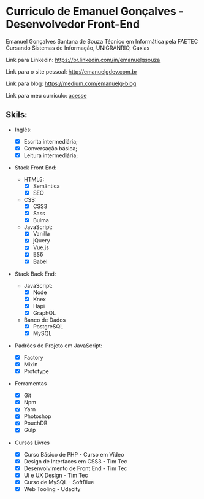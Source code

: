 # Curriculo de Emanuel Gonçalves - Desenvolvedor Front-End

Emanuel Gonçalves Santana de Souza
Técnico em Informática pela FAETEC
Cursando Sistemas de Informação, UNIGRANRIO, Caxias

Link para Linkedin:
https://br.linkedin.com/in/emanuelgsouza

Link para o site pessoal: http://emanuelgdev.com.br

Link para blog: https://medium.com/emanuelg-blog

Link para meu currículo: [acesse](./Mycurriculum.pdf)

## Skils:

* Inglês:
  * [x] Escrita intermediária;
  * [x] Conversação básica;
  * [x] Leitura intermediária;

* Stack Front End:

  * HTML5:
    * [x] Semântica
    * [x] SEO

  * CSS:
    * [x] CSS3
    * [x] Sass
    * [x] Bulma

  * JavaScript:
    * [x] Vanilla
    * [x] jQuery
    * [x] Vue.js
    * [x] ES6
    * [x] Babel

* Stack Back End:

  * JavaScript:
    * [x] Node
    * [x] Knex
    * [x] Hapi
    * [x] GraphQL

  * Banco de Dados
    * [x] PostgreSQL
    * [x] MySQL

* Padrões de Projeto em JavaScript:
  * [x] Factory
  * [x] Mixin
  * [x] Prototype

* Ferramentas
  * [x] Git
  * [x] Npm
  * [x] Yarn
  * [x] Photoshop
  * [x] PouchDB
  * [x] Gulp

* Cursos Livres
  * [x] Curso Básico de PHP - Curso em Vídeo
  * [x] Design de Interfaces em CSS3 - Tim Tec
  * [x] Desenvolvimento de Front End - Tim Tec
  * [x] Ui e UX Design - Tim Tec
  * [x] Curso de MySQL - SoftBlue
  * [x] Web Tooling - Udacity
